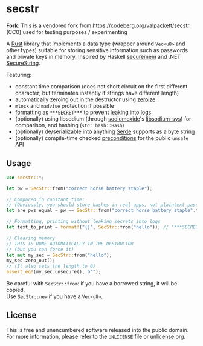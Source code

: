 # secstr

**Fork**: This is a vendored fork from https://codeberg.org/valpackett/secstr (CC0) used for testing purposes / experimenting

A [Rust] library that implements a data type (wrapper around `Vec<u8>` and other types) suitable for storing sensitive information such as passwords and private keys in memory.
Inspired by Haskell [securemem] and .NET [SecureString].

Featuring:

- constant time comparison (does not short circuit on the first different character; but terminates instantly if strings have different length)
- automatically zeroing out in the destructor using [zeroize]
- `mlock` and `madvise` protection if possible
- formatting as `***SECRET***` to prevent leaking into logs
- (optionally) using libsodium (through [sodiumoxide]'s [libsodium-sys]) for comparison, and hashing (`std::hash::Hash`)
- (optionally) de/serializable into anything [Serde] supports as a byte string
- (optionally) compile-time checked [preconditions] for the public `unsafe` API

[Rust]: https://www.rust-lang.org
[securemem]: https://hackage.haskell.org/package/securemem
[SecureString]: http://msdn.microsoft.com/en-us/library/system.security.securestring%28v=vs.110%29.aspx
[zeroize]: https://crates.io/crates/zeroize
[sodiumoxide]: https://crates.io/crates/sodiumoxide
[libsodium-sys]: https://crates.io/crates/libsodium-sys
[Serde]: https://serde.rs/
[preconditions]: https://crates.io/crates/pre

## Usage

```rust
use secstr::*;

let pw = SecStr::from("correct horse battery staple");

// Compared in constant time:
// (Obviously, you should store hashes in real apps, not plaintext passwords)
let are_pws_equal = pw == SecStr::from("correct horse battery staple".to_string()); // true

// Formatting, printing without leaking secrets into logs
let text_to_print = format!("{}", SecStr::from("hello")); // "***SECRET***"

// Clearing memory
// THIS IS DONE AUTOMATICALLY IN THE DESTRUCTOR
// (but you can force it)
let mut my_sec = SecStr::from("hello");
my_sec.zero_out();
// (It also sets the length to 0)
assert_eq!(my_sec.unsecure(), b"");
```

Be careful with `SecStr::from`: if you have a borrowed string, it will be copied.  
Use `SecStr::new` if you have a `Vec<u8>`.

## License

This is free and unencumbered software released into the public domain.  
For more information, please refer to the `UNLICENSE` file or [unlicense.org](https://unlicense.org).
